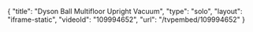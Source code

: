 {
    "title": "Dyson Ball Multifloor Upright Vacuum",
    "type": "solo",
    "layout": "iframe-static",
    "videoId": "109994652",
    "url": "\/tvpembed\/109994652"
}